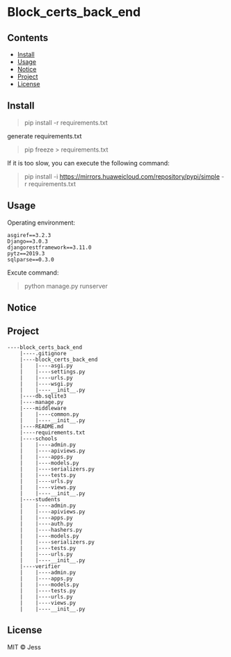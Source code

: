 # Block_certs_back_end
## Contents
- [Install](#Install)
- [Usage](#Usage)
- [Notice](#Notice)
- [Project](#Project)
- [License](#license)

## Install
> pip install -r requirements.txt

generate requirements.txt

> pip freeze > requirements.txt

If it is too slow, you can execute the following command:

> pip install -i https://mirrors.huaweicloud.com/repository/pypi/simple -r requirements.txt

## Usage

Operating environment:

    asgiref==3.2.3
    Django==3.0.3
    djangorestframework==3.11.0
    pytz==2019.3
    sqlparse==0.3.0


Excute command:

> python manage.py runserver

## Notice
        
    

## Project
```
----block_certs_back_end
    |----.gitignore
    |----block_certs_back_end
    |    |----asgi.py
    |    |----settings.py
    |    |----urls.py
    |    |----wsgi.py
    |    |----__init__.py
    |----db.sqlite3
    |----manage.py
    |----middleware
    |    |----common.py
    |    |----__init__.py
    |----README.md
    |----requirements.txt
    |----schools
    |    |----admin.py
    |    |----apiviews.py
    |    |----apps.py
    |    |----models.py
    |    |----serializers.py
    |    |----tests.py
    |    |----urls.py
    |    |----views.py
    |    |----__init__.py
    |----students
    |    |----admin.py
    |    |----apiviews.py
    |    |----apps.py
    |    |----auth.py
    |    |----hashers.py
    |    |----models.py
    |    |----serializers.py
    |    |----tests.py
    |    |----urls.py
    |    |----__init__.py
    |----verifier
    |    |----admin.py
    |    |----apps.py
    |    |----models.py
    |    |----tests.py
    |    |----urls.py
    |    |----views.py
    |    |----__init__.py

```

## License

MIT © Jess